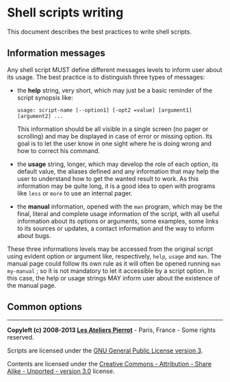 Shell scripts writing
=====================

This document describes the best practices to write shell scripts.


Information messages
--------------------

Any shell script MUST define different messages levels to inform user about its usage. The
best practice is to distinguish three types of messages:

-   the **help** string, very short, which may just be a basic reminder of the script synopsis
    like:
    
        usage: script-name [--option1] [-opt2 =value] [argument1] [argument2] ...
    
    This information should be all visible in a single screen (no pager or scrolling) and
    may be displayed in case of error or missing option. Its goal is to let the user know
    in one sight where he is doing wrong and how to correct his command.

-   the **usage** string, longer, which may develop the role of each option, its default
    value, the aliases defined and any information that may help the user to understand
    how to get the wanted result to work. As this information may be quite long, it is 
    a good idea to open with programs like `less` or `more` to use an internal pager.

-   the **manual** information, opened with the `man` program, which may be the final,
    literal and complete usage information of the script, with all useful information about
    its options or arguments, some examples, some links to its sources or updates, a contact
    information and the way to inform about bugs.

These three informations levels may be accessed from the original script using evident 
option or argument like, respectively, `help`, `usage` and `man`. The manual page could
follow its own rule as it will often be opened running `man my-manual` ; so it is not 
mandatory to let it accessible by a script option. In this case, the help or usage strings
MAY inform user about the existence of the manual page.


Common options
--------------




----
**Copyleft (c) 2008-2013 [Les Ateliers Pierrot](http://www.ateliers-pierrot.fr/)** - Paris, France - Some rights reserved.

Scripts are licensed under the [GNU General Public License version 3](http://www.gnu.org/licenses/gpl.html).

Contents are licensed under the [Creative Commons - Attribution - Share Alike - Unported - version 3.0](http://creativecommons.org/licenses/by-sa/3.0/) license.
